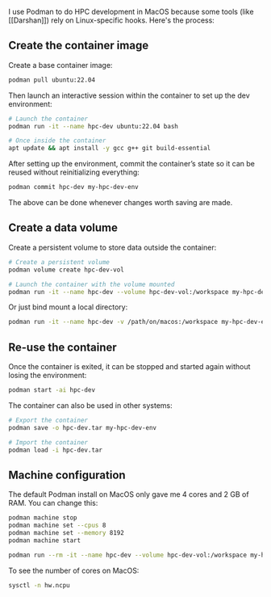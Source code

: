 I use Podman to do HPC development in MacOS because some tools (like [[Darshan]]) rely on Linux-specific hooks. Here's the process:

## Create the container image

Create a base container image:

```bash
podman pull ubuntu:22.04
```

Then launch an interactive session within the container to set up the dev environment:

```bash
# Launch the container
podman run -it --name hpc-dev ubuntu:22.04 bash

# Once inside the container
apt update && apt install -y gcc g++ git build-essential
```

After setting up the environment, commit the container’s state so it can be reused without reinitializing everything:

```bash
podman commit hpc-dev my-hpc-dev-env
```

The above can be done whenever changes worth saving are made.

## Create a data volume

Create a persistent volume to store data outside the container:

```bash
# Create a persistent volume
podman volume create hpc-dev-vol

# Launch the container with the volume mounted
podman run -it --name hpc-dev --volume hpc-dev-vol:/workspace my-hpc-dev-env bash
```

Or just bind mount a local directory:

```bash
podman run -it --name hpc-dev -v /path/on/macos:/workspace my-hpc-dev-env bash
```

## Re-use the container

Once the container is exited, it can be stopped and started again without losing the environment:

```bash
podman start -ai hpc-dev
```

The container can also be used in other systems:

```bash
# Export the container
podman save -o hpc-dev.tar my-hpc-dev-env

# Import the container
podman load -i hpc-dev.tar
```

## Machine configuration

The default Podman install on MacOS only gave me 4 cores and 2 GB of RAM. You can change this:

```bash
podman machine stop
podman machine set --cpus 8
podman machine set --memory 8192
podman machine start

podman run --rm -it --name hpc-dev --volume hpc-dev-vol:/workspace my-hpc-dev-env bash
```

To see the number of cores on MacOS:

```bash
sysctl -n hw.ncpu
```